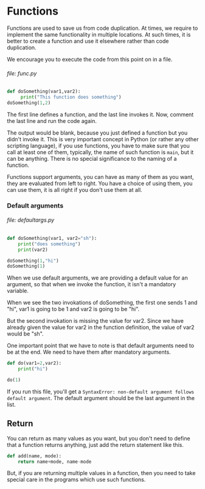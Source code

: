 # Functions

Functions are used to save us from code duplication. At times, we require to implement the same functionality in multiple locations. At such times, it is better to create a function and use it elsewhere rather than code duplication.

We encourage you to execute the code from this point on in a file.

###### file: func.py

```python
def doSomething(var1,var2):
     print("This function does something")
doSomething(1,2)
```

The first line defines a function, and the last line invokes it. Now, comment the last line and run the code again.

The output would be blank, because you just defined a function but you didn't invoke it. This is very important concept in Python (or rather any other scripting language), if you use functions, you have to make sure that you call at least one of them, typically, the name of such function is `main`, but it can be anything. There is no special significance to the naming of a function.

Functions support arguments, you can have as many of them as you want, they are evaluated from left to right. You have a choice of using them, you can use them, it is all right if you don't use them at all.

### Default arguments

###### file: defaultargs.py

```python
def doSomething(var1, var2="sh"):
    print("does something")
    print(var2)

doSomething(1,"hi")
doSomething(1)
```

When we use default arguments, we are providing a default value for an argument, so that when we invoke the function, it isn't a mandatory variable.

When we see the two invokations of doSomething, the first one sends 1 and "hi", var1 is going to be 1 and var2 is going to be "hi".

But the second invokation is missing the value for var2. Since we have already given the value for var2 in the function definition, the value of var2 would be "sh".

One important point that we have to note is that default arguments need to be at the end. We need to have them after mandatory arguments.

```python
def do(var1=2,var2):
    print("hi")

do(1)
```

If you run this file, you'll get a `SyntaxError: non-default argument follows default argument`. The default argument should be the last argument in the list.

## Return
You can return as many values as you want, but you don't need to define that a function returns anything, just add the return statement like this.

```python
def add(name, mode):
    return name+mode, name-mode
```

But, if you are returning multiple values in a function, then you need to take special care in the programs which use such functions.